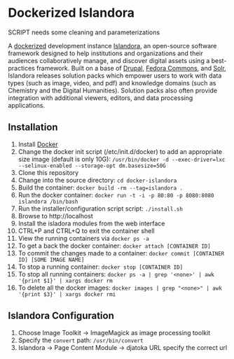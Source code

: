 Dockerized Islandora
========================

SCRIPT needs some cleaning and parameterizations

A [dockerized](http://docker.io) development instance [Islandora](http://islandora.ca), an open-source software framework designed to help institutions and organizations and their audiences collaboratively manage, and discover digital assets using a best-practices framework. Built on a base of [Drupal](http://drupal.org/), [Fedora Commons](http://www.fedora-commons.org/), and [Solr](http://lucene.apache.org/solr/), Islandora releases solution packs which empower users to work with data types (such as image, video, and pdf) and knowledge domains (such as Chemistry and the Digital Humanities). Solution packs also often provide integration with additional viewers, editors, and data processing applications.

Installation
------------

1. Install [Docker](http://www.docker.io/gettingstarted/)
1. Change the docker init script (/etc/init.d/docker) to add an appropriate size image (default is only 10G): `/usr/bin/docker -d --exec-driver=lxc --selinux-enabled --storage-opt dm.basesize=50G`
1. Clone this repository
1. Change into the source directory: `cd docker-islandora`
1. Build the container: `docker build -rm --tag=islandora .`
1. Run the docker container: `docker run -t -i -p 80:80 -p 8080:8080 islandora /bin/bash`
1. Run the installer/configuration script script: `./install.sh`
1. Browse to http://localhost
1. Install the isladora modules from the web interface
1. CTRL+P and CTRL+Q to exit the container shell
1. View the running containers via `docker ps -a`
1. To get a back the docker container: `docker attach [CONTAINER ID]`
1. To commit the changes made to a container: `docker commit [CONTAINER ID] [SOME IMAGE NAME]`
1. To stop a running container: `docker stop [CONTAINER ID]`
1. To stop all running containers: `docker ps -a | grep '<none>' | awk '{print $1}' | xargs docker rm`
1. To delete all the docker images: `docker images | grep "<none>" | awk '{print $3}' | xargs docker rmi`

Islandora Configuration
------------

1. Choose Image Toolkit -> ImageMagick as image processing toolkit
1. Specify the `convert` path: `/usr/bin/convert`
1. Islandora -> Page Content Module -> djatoka URL specify the correct url